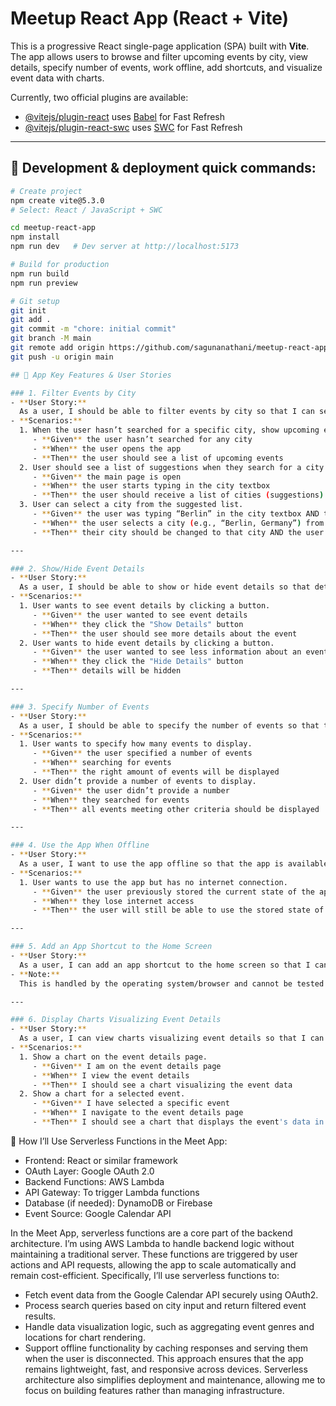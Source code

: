 # Meetup React App (React + Vite)

This is a progressive React single-page application (SPA) built with **Vite**.  
The app allows users to browse and filter upcoming events by city, view details, specify number of events, work offline, add shortcuts, and visualize event data with charts.

Currently, two official plugins are available:

- [@vitejs/plugin-react](https://github.com/vitejs/vite-plugin-react/blob/main/packages/plugin-react/README.md) uses [Babel](https://babeljs.io/) for Fast Refresh
- [@vitejs/plugin-react-swc](https://github.com/vitejs/vite-plugin-react-swc) uses [SWC](https://swc.rs/) for Fast Refresh

---

## 🚀 Development & deployment quick commands:

```bash
# Create project
npm create vite@5.3.0
# Select: React / JavaScript + SWC

cd meetup-react-app
npm install
npm run dev   # Dev server at http://localhost:5173

# Build for production
npm run build
npm run preview

# Git setup
git init
git add .
git commit -m "chore: initial commit"
git branch -M main
git remote add origin https://github.com/sagunanathani/meetup-react-app.git
git push -u origin main

## 📌 App Key Features & User Stories

### 1. Filter Events by City
- **User Story:**
  As a user, I should be able to filter events by city so that I can see a list of events taking place in that city.
- **Scenarios:**
  1. When the user hasn’t searched for a specific city, show upcoming events from all cities.
     - **Given** the user hasn’t searched for any city
     - **When** the user opens the app
     - **Then** the user should see a list of upcoming events
  2. User should see a list of suggestions when they search for a city.
     - **Given** the main page is open
     - **When** the user starts typing in the city textbox
     - **Then** the user should receive a list of cities (suggestions) that match what they’ve typed
  3. User can select a city from the suggested list.
     - **Given** the user was typing “Berlin” in the city textbox AND the list of suggested cities is showing
     - **When** the user selects a city (e.g., “Berlin, Germany”) from the list
     - **Then** their city should be changed to that city AND the user should receive a list of upcoming events in that city

---

### 2. Show/Hide Event Details
- **User Story:**
  As a user, I should be able to show or hide event details so that details are not always hidden or displayed.
- **Scenarios:**
  1. User wants to see event details by clicking a button.
     - **Given** the user wanted to see event details
     - **When** they click the "Show Details" button
     - **Then** the user should see more details about the event
  2. User wants to hide event details by clicking a button.
     - **Given** the user wanted to see less information about an event
     - **When** they click the "Hide Details" button
     - **Then** details will be hidden

---

### 3. Specify Number of Events
- **User Story:**
  As a user, I should be able to specify the number of events so that the right amount of events will be displayed.
- **Scenarios:**
  1. User wants to specify how many events to display.
     - **Given** the user specified a number of events
     - **When** searching for events
     - **Then** the right amount of events will be displayed
  2. User didn’t provide a number of events to display.
     - **Given** the user didn’t provide a number
     - **When** they searched for events
     - **Then** all events meeting other criteria should be displayed

---

### 4. Use the App When Offline
- **User Story:**
  As a user, I want to use the app offline so that the app is available without an internet connection.
- **Scenarios:**
  1. User wants to use the app but has no internet connection.
     - **Given** the user previously stored the current state of the app on their device
     - **When** they lose internet access
     - **Then** the user will still be able to use the stored state of the app

---

### 5. Add an App Shortcut to the Home Screen
- **User Story:**
  As a user, I can add an app shortcut to the home screen so that I can access the app quickly.
- **Note:**
  This is handled by the operating system/browser and cannot be tested programmatically.

---

### 6. Display Charts Visualizing Event Details
- **User Story:**
  As a user, I can view charts visualizing event details so that I can easily understand the event data.
- **Scenarios:**
  1. Show a chart on the event details page.
     - **Given** I am on the event details page
     - **When** I view the event details
     - **Then** I should see a chart visualizing the event data
  2. Show a chart for a selected event.
     - **Given** I have selected a specific event
     - **When** I navigate to the event details page
     - **Then** I should see a chart that displays the event's data in a visual format
```

🧩 How I’ll Use Serverless Functions in the Meet App:

- Frontend: React or similar framework
- OAuth Layer: Google OAuth 2.0
- Backend Functions: AWS Lambda
- API Gateway: To trigger Lambda functions
- Database (if needed): DynamoDB or Firebase
- Event Source: Google Calendar API

In the Meet App, serverless functions are a core part of the backend architecture. I’m using AWS Lambda to handle backend logic without maintaining a traditional server. These functions are triggered by user actions and API requests, allowing the app to scale automatically and remain cost-efficient.
Specifically, I’ll use serverless functions to:

- Fetch event data from the Google Calendar API securely using OAuth2.
- Process search queries based on city input and return filtered event results.
- Handle data visualization logic, such as aggregating event genres and locations for chart rendering.
- Support offline functionality by caching responses and serving them when the user is disconnected.
  This approach ensures that the app remains lightweight, fast, and responsive across devices. Serverless architecture also simplifies deployment and maintenance, allowing me to focus on building features rather than managing infrastructure.
